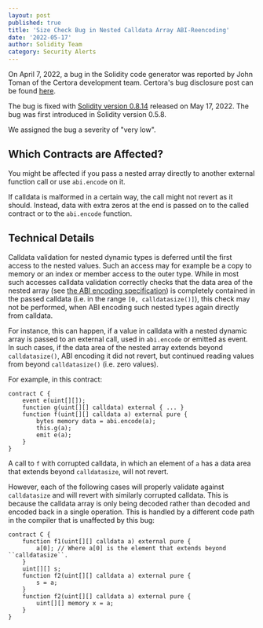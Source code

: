 ```yaml
---
layout: post
published: true
title: 'Size Check Bug in Nested Calldata Array ABI-Reencoding'
date: '2022-05-17'
author: Solidity Team
category: Security Alerts
---
```


On April 7, 2022, a bug in the Solidity code generator was reported by
John Toman of the Certora development team. Certora's bug disclosure post can be found [here](https://medium.com/certora/incorrect-calldata-validation-in-inter-contract-communication-certora-bug-disclosure-8a467ce92ca3).

The bug is fixed with [Solidity version 0.8.14](https://github.com/ethereum/solidity/releases/tag/v0.8.14)
released on May 17, 2022. The bug was first introduced in Solidity version 0.5.8.

We assigned the bug a severity of "very low".

## Which Contracts are Affected?

You might be affected if you pass a nested array directly to another external
function call or use ``abi.encode`` on it.

If calldata is malformed in a certain way, the call might not revert as it should.
Instead, data with extra zeros at the end is passed on to the called contract or to the ``abi.encode`` function.

## Technical Details

Calldata validation for nested dynamic types is deferred until the first access
to the nested values. Such an access may for example be a copy to memory or an
index or member access to the outer type. While in most such accesses calldata
validation correctly checks that the data area of the nested array (see [the ABI
encoding specification](https://docs.soliditylang.org/en/develop/abi-spec.html#use-of-dynamic-types))
is completely contained in the passed calldata (i.e. in
the range ``[0, calldatasize()]``), this check may not be performed, when ABI
encoding such nested types again directly from calldata.

For instance, this can happen, if a value in calldata with a nested dynamic array is
passed to an external call, used in ``abi.encode`` or emitted as event.
In such cases, if the data area of the nested array extends beyond ``calldatasize()``,
ABI encoding it did not revert, but continued reading values from beyond
``calldatasize()`` (i.e. zero values).

For example, in this contract:
```solidity
contract C {
	event e(uint[][]);
	function g(uint[][] calldata) external { ... }
	function f(uint[][] calldata a) external pure {
		bytes memory data = abi.encode(a);
		this.g(a);
		emit e(a);
	}
}
```
A call to ``f`` with corrupted calldata, in which an element of ``a`` has a data area that extends
beyond ``calldatasize``, will not revert.

However, each of the following cases will properly validate against ``calldatasize`` and will revert
with similarly corrupted calldata. This is because the calldata array is only being decoded rather than
decoded and encoded back in a single operation. This is handled by a different code path in the compiler that
is unaffected by this bug:

```solidity
contract C {
	function f1(uint[][] calldata a) external pure {
		a[0]; // Where a[0] is the element that extends beyond ``calldatasize``.
	}
	uint[][] s;
	function f2(uint[][] calldata a) external pure {
		s = a;
	}
	function f2(uint[][] calldata a) external pure {
		uint[][] memory x = a;
	}
}
```
